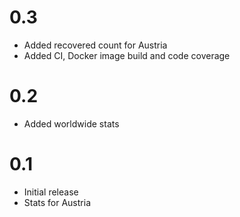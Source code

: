 # 0.3
- Added recovered count for Austria
- Added CI, Docker image build and code coverage

# 0.2
- Added worldwide stats

# 0.1
- Initial release
- Stats for Austria